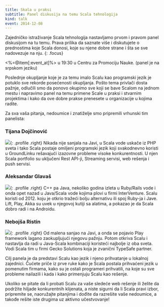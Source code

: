 ```yaml
---
title: Skala u praksi
subtitle: Panel diskusija na temu Scala tehnologija
kind: talk
event: 2014-12-08
---
```


Zajedničko istraživanje Scala tehnologija nastavljamo prvom i pravom panel
diskusijom na tu temu. Prava prilika da saznate više i diskutujete o
prednostima koje Scala donosi, koje su njene dobre strane i šta se sve
nadovezuje na nju.
{: .focus}

<%=@item[:event_at]%> u 19:30 u Centru za Promociju Nauke. (panel je na srpskom jeziku)

Poslednje okupljanje koje je za temu imalo Scalu kao programski jezik je
potuklo sve rekorde posećenosti okupljanja. Pošto tema privlači dosta pažnje,
odlučili smo da ponovo okupimo sve koji se bave Scalom na jednom mestu i
napravimo panel na temu primene Scale u praksi i stvarnim projektima i
kako da ove dobre prakse prenesete u organizacije u kojima radite.

Za sva vaša pitanja, nedoumice i znatiželje smo pripremili vrhunski tim panelista:

### Tijana Dojčinović

![](tijana_dojcinovic.jpg){: .profile .right}
Nikada nije sanjala na Javi, u Scala vode uskače iz PHP sveta i tako Scala
postaje omiljeni programski jezik koji svakodnevno koristi u GroundLinku
rešavajući izazovne probleme visoke konkurentnosti. U njen Scala portfolio
su uključeni Rest API-ji, Streaming servisi, web rešenja i push servisi.

### Aleksandar Glavaš

![](aleksandar_glavas.jpg){: .profile .right}
C++ pa Java, nekoliko godina izleta u Ruby/Rails vode i onda opet nazad u
Java/Scala vode kojima plovi u firmi InterVenture. Scalu koristi od 2012. koju
je otkrio tražeći bolju alternativu ili spoj Ruby-ja i Jave. Lift, Play, Akka su
uvek u njegovoj kutiji sa alatima, a pokazao je da Scala dobro radi i na
Androidu.


### Nebojša Ristin

![](nebojsa_ristin.jpg){: .profile .right}
Od malena sanjao na Javi, a onda se pojavio Play framework lagano zaokupljujući
njegovu pažnju. Potom otkriva Scalu i nastavlja da radi u Java-Scala kombinaciji
koristeći najbolje iz oba sveta. Vodi Scala tim u firmi Gecko Solutions koja je
zvanični TypeSafe partner.

Cilj panela je da predstavi Scalu kao jezik i njeno prihvatanje u lokalnoj
zajednici. Čućete priče iz prve ruke kako je Scala postala prihvaćeni jezik u
pomenutim firmama, kako su je ostali programeri prihvatili, na koje su sve
probleme nailazili i kada i kako primenjuju Scalu kao rešenje.

Ukoliko se pitate da li probati Scalu za vaše sledeće web rešenje ili želite da
podržite hiljade konkurentnih klijenata, a niste sigurni da li Scala pravi
izbor, pripremite se, naoružajte pitanjima i dođite da razrešite vaše nedoumice,
a takođe rešite iste drugima uz aktivno učestvovanje!


